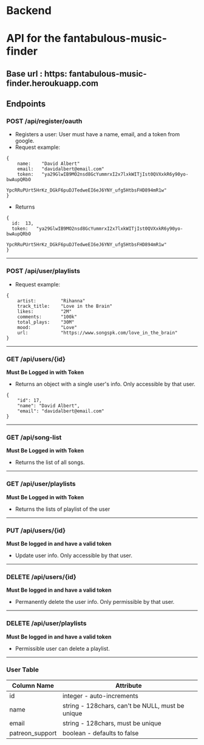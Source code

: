 # Backend

# API for the fantabulous-music-finder

## Base url : https: fantabulous-music-finder.heroukuapp.com

## Endpoints

### POST /api/register/oauth
* Registers a user: User must have a name, email, and a token from google.
* Request example: 
```
{
    name:    "David Albert"
    email:   "davidalbert@email.com"
    token:   "ya29GlwIB9MO2nsd8GcYummrxI2x7lxkWITjIst0QVXxkR6y90yo-bwAupQRbO
            YpcRRuPUrt5HrKz_DGkF6puDJTedweEI6eJ6YNY_ufg5HtbsFHD894mR1w"
}
```
* Returns
```
{
  id:  13,
  token:   "ya29GlwIB9MO2nsd8GcYummrxI2x7lxkWITjIst0QVXxkR6y90yo-bwAupQRbO
            YpcRRuPUrt5HrKz_DGkF6puDJTedweEI6eJ6YNY_ufg5HtbsFHD894mR1w"
}
```
---
### POST /api/user/playlists
* Request example: 
```
{
    artist:         "Rihanna"
	track_title:    "Love in the Brain"
	likes:          "2M"
	comments:       "100k"
	total_plays:    "30M"
	mood:           "Love"
	url:            "https://www.songspk.com/love_in_the_brain"
}
```
---
### GET /api/users/{id}
**Must Be Logged in with Token**
* Returns an object with a single user's info. Only accessible by that user.
```
{
    "id": 17,
    "name": "David Albert",
    "email": "davidalbert@email.com"
}
```
---
### GET /api/song-list
**Must Be Logged in with Token**
* Returns the list of all songs.
---
### GET /api/user/playlists
**Must Be Logged in with Token**
* Returns the lists of playlist of the user
--- 
### PUT /api/users/{id}
**Must Be logged in and have a valid token**
* Update user info. Only accessible by that user.
---
### DELETE /api/users/{id}
**Must Be logged in and have a valid token**
* Permanently delete the user info. Only permissible by that user.
---
### DELETE /api/user/playlists
**Must Be logged in and have a valid token**
* Permissible user can delete a playlist.
---

### User Table

| Column Name     | Attribute                                        |
| --------------- | ------------------------------------------------ |
| id              | integer - auto-increments                        |
| name            | string - 128chars, can't be NULL, must be unique |     
| email           | string - 128chars, must be unique                |
| patreon_support | boolean - defaults to false                      |

